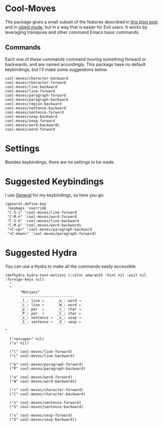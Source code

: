 # Cool-Moves

The package gives a small subset of the features described in [this blog post](https://with-emacs.com/posts/i-like-to-move-it-emacs-version/) and in [objed mode](https://with-emacs.com/posts/i-like-to-move-it-emacs-version/), but in a way that is easier for Evil users. It works by leveraging transpose and other command Emacs basic commands.

## Commands

Each one of these commands command moving something forward or backwards, and are named accordingly. This package have no default keybindings, but I'll make some suggestions below.

``` emacs-lisp
cool-moves/character-backward
cool-moves/character-forward
cool-moves/line-backward
cool-moves/line-forward
cool-moves/paragraph-forward
cool-moves/paragraph-backward
cool-moves/region-backward
cool-moves/sentence-backward
cool-moves/sentence-forward
cool-moves/sexp-backward
cool-moves/sexp-forward
cool-moves/word-backwards
cool-moves/word-forward
```

# Settings

Besides keybindings, there are no settings to be made.

# Suggested Keybindings

I use [General](https://github.com/noctuid/general.el) for my keybindings, so here you go:

``` emacs-lisp
(general-define-key
 :keymaps 'override
 "C-S-j" 'cool-moves/line-forward
 "C-M-n" 'cool-moves/word-forward
 "C-S-k" 'cool-moves/line-backward
 "C-M-p" 'cool-moves/word-backwards
 "<C-up>" 'cool-moves/paragraph-backward
 "<C-down>" 'cool-moves/paragraph-forward)
```

# Suggested Hydra

You can use a Hydra to make all the commands easily accessible.

``` emacs-lisp
(defhydra hydra-text-motions (:color amaranth :hint nil :exit nil :foreign-keys nil)
  "
  ^
       ^Motions^
       -------------------------
       _l_: line ↓      _w_: word →
       _L_: line ↑      _W_: word ←
       _p_: par  ↓      _c_: char →
       _P_: par  ↑      _C_: char ←
       _s_: sentence →  _x_: sexp →
       _S_: sentence ←  _X_: sexp ←

"

  ("<escape>" nil)
  ("u" nil)

  ("l" cool-moves/line-forward)
  ("L" cool-moves/line-backward)

  ("p" cool-moves/paragraph-forward)
  ("P" cool-moves/paragraph-backward)

  ("w" cool-moves/word-forward)
  ("W" cool-moves/word-backwards)

  ("c" cool-moves/character-forward)
  ("C" cool-moves/character-backward)

  ("s" cool-moves/sentence-forward)
  ("S" cool-moves/sentence-backward)

  ("x" cool-moves/sexp-forward)
  ("X" cool-moves/sexp-backward))
```
